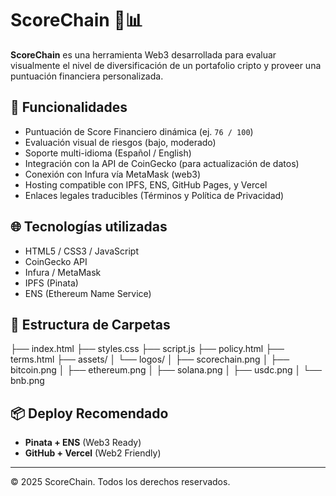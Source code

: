 # ScoreChain 🧠📊

**ScoreChain** es una herramienta Web3 desarrollada para evaluar visualmente el nivel de diversificación de un portafolio cripto y proveer una puntuación financiera personalizada.

## 🚀 Funcionalidades

- Puntuación de Score Financiero dinámica (ej. `76 / 100`)
- Evaluación visual de riesgos (bajo, moderado)
- Soporte multi-idioma (Español / English)
- Integración con la API de CoinGecko (para actualización de datos)
- Conexión con Infura vía MetaMask (web3)
- Hosting compatible con IPFS, ENS, GitHub Pages, y Vercel
- Enlaces legales traducibles (Términos y Política de Privacidad)

## 🌐 Tecnologías utilizadas

- HTML5 / CSS3 / JavaScript
- CoinGecko API
- Infura / MetaMask
- IPFS (Pinata)
- ENS (Ethereum Name Service)

## 📁 Estructura de Carpetas
├── index.html
├── styles.css
├── script.js
├── policy.html
├── terms.html
├── assets/
│ └── logos/
│ ├── scorechain.png
│ ├── bitcoin.png
│ ├── ethereum.png
│ ├── solana.png
│ ├── usdc.png
│ └── bnb.png

## 📦 Deploy Recomendado

- **Pinata + ENS** (Web3 Ready)
- **GitHub + Vercel** (Web2 Friendly)

---

© 2025 ScoreChain. Todos los derechos reservados.
